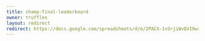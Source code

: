 ```yaml
---
title: champ-final-leaderboard
owner: truffles
layout: redirect
redirect: https://docs.google.com/spreadsheets/d/e/2PACX-1vSrjiWvQVI0wxLWhWovmBu8oSIwcjgKKMIsk34UCniZJ-0DF-hAzD3BBXmL9kj2yXTz3ILSFIQ3SVEq/pubhtml?gid=1623703389
---
```

